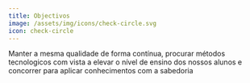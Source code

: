 ```yaml
---
title: Objectivos
image: /assets/img/icons/check-circle.svg
icon: check-circle
---
```

Manter a mesma qualidade de forma contínua, procurar métodos tecnologicos com vista a elevar o nível de ensino dos nossos alunos e concorrer para aplicar conhecimentos com a sabedoria
